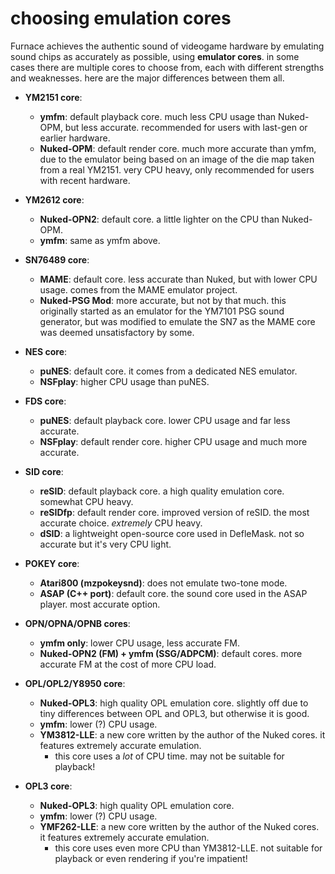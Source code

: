 # choosing emulation cores

Furnace achieves the authentic sound of videogame hardware by emulating sound chips as accurately as possible, using **emulator cores**. in some cases there are multiple cores to choose from, each with different strengths and weaknesses. here are the major differences between them all.

- **YM2151 core**:
  - **ymfm**: default playback core. much less CPU usage than Nuked-OPM, but less accurate. recommended for users with last-gen or earlier hardware.
  - **Nuked-OPM**: default render core. much more accurate than ymfm, due to the emulator being based on an image of the die map taken from a real YM2151. very CPU heavy, only recommended for users with recent hardware.

- **YM2612 core**:
  - **Nuked-OPN2**: default core. a little lighter on the CPU than Nuked-OPM.
  - **ymfm**: same as ymfm above.

- **SN76489 core**:
  - **MAME**: default core. less accurate than Nuked, but with lower CPU usage. comes from the MAME emulator project.
  - **Nuked-PSG Mod**: more accurate, but not by that much. this originally started as an emulator for the YM7101 PSG sound generator, but was modified to emulate the SN7 as the MAME core was deemed unsatisfactory by some.

- **NES core**:
  - **puNES**: default core. it comes from a dedicated NES emulator.
  - **NSFplay**: higher CPU usage than puNES.

- **FDS core**:
  - **puNES**: default playback core. lower CPU usage and far less accurate.
  - **NSFplay**: default render core. higher CPU usage and much more accurate.

- **SID core**:
  - **reSID**: default playback core. a high quality emulation core. somewhat CPU heavy.
  - **reSIDfp**: default render core. improved version of reSID. the most accurate choice. _extremely_ CPU heavy.
  - **dSID**: a lightweight open-source core used in DefleMask. not so accurate but it's very CPU light.

- **POKEY core**:
  - **Atari800 (mzpokeysnd)**: does not emulate two-tone mode.
  - **ASAP (C++ port)**: default core. the sound core used in the ASAP player. most accurate option.

- **OPN/OPNA/OPNB cores**:
  - **ymfm only**: lower CPU usage, less accurate FM.
  - **Nuked-OPN2 (FM) + ymfm (SSG/ADPCM)**: default cores. more accurate FM at the cost of more CPU load.

- **OPL/OPL2/Y8950 core**:
  - **Nuked-OPL3**: high quality OPL emulation core. slightly off due to tiny differences between OPL and OPL3, but otherwise it is good.
  - **ymfm**: lower (?) CPU usage.
  - **YM3812-LLE**: a new core written by the author of the Nuked cores. it features extremely accurate emulation.
    - this core uses a *lot* of CPU time. may not be suitable for playback!

- **OPL3 core**:
  - **Nuked-OPL3**: high quality OPL emulation core.
  - **ymfm**: lower (?) CPU usage.
  - **YMF262-LLE**: a new core written by the author of the Nuked cores. it features extremely accurate emulation.
    - this core uses even more CPU than YM3812-LLE. not suitable for playback or even rendering if you're impatient!

